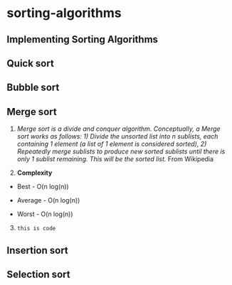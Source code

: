 # sorting-algorithms
Implementing Sorting Algorithms
---

Quick sort
---

Bubble sort
---

Merge sort
---

1. *Merge sort is a divide and conquer algorithm. Conceptually, a Merge sort works as follows: 1) Divide the unsorted list into n sublists, each containing 1 element (a list of 1 element is considered sorted), 2) Repeatedly merge sublists to produce new sorted sublists until there is only 1 sublist remaining. This will be the sorted list.* From Wikipedia

2. **Complexity**

* Best - O(n log(n))

* Average - O(n log(n))

* Worst - O(n log(n))

3. `this is code`

Insertion sort
---

Selection sort
---
